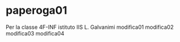# paperoga01
Per la classe 4F-INF istituto IIS L. Galvanimi
modifica01
modifica02
modifica03
modifica04
